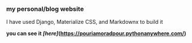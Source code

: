 ### my personal/blog website 
I have used Django, Materialize CSS, and Markdownx to build it

**you can see it *[here]*(https://pouriamoradpour.pythonanywhere.com/)**
